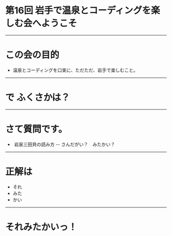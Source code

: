 # 第16回 岩手で温泉とコーディングを楽しむ会へようこそ

---

# この会の目的

- 温泉とコーディングを口実に、ただただ、岩手で楽しむこと。

---

# で ふくさかは？

---

# さて質問です。

-  岩泉三田貝の読み方
-- さんだがい？　みたかい？

---

# 正解は

- それ
- みた
- かい

---

# それみたかいっ！
